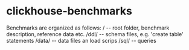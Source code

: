 # clickhouse-benchmarks

Benchmarks are organized as follows:
<benchmark-name>/ -- root folder, benchmark description, reference data etc.
<benchmark-name>/ddl/ -- schema files, e.g. 'create table' statements
<benchmark-name>/data/ -- data files an load scrips
<benchmark-name>/sql/ -- queries


